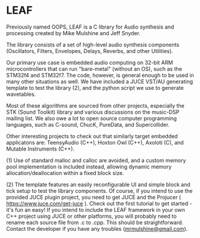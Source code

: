 # LEAF
Previously named OOPS, LEAF is a C library for Audio synthesis and processing created by Mike Mulshine and Jeff Snyder.

The library consists of a set of high-level audio synthesis components (Oscillators, Filters, Envelopes, Delays, Reverbs, and other Utilities).

Our primary use case is embedded audio computing on 32-bit ARM microcontrollers that can run "bare-metal" (without an OS), such as the STM32f4 and STM32f7. The code, however, is general enough to be used in many other situations as well. We have included a JUCE VST/AU generating template to test the library (2), and the python script we use to generate wavetables. 

Most of these algorithms are sourced from other projects, especially the STK (Sound Toolkit) library and various discussions on the music-DSP mailing list. We also owe a lot to open source computer programming languages, such as C-sound, ChucK, PureData, and Supercollider. 

Other interesting projects to check out that similarly target embedded applicatons are: TeensyAudio (C++), Hoxton Owl (C++), Axoloti (C), and Mutable Instruments (C++). 

(1) Use of standard malloc and calloc are avoided, and a custom memory pool implementation is included instead, allowing dynamic memory allocation/deallocation within a fixed block size.

(2) The template features an easily reconfigurable UI and simple block and tick setup to test the library components. Of course, if you intend to use the provided JUCE plugin project, you need to get JUCE and the Projucer ( https://www.juce.com/get-juce ). Check out the first tutorial to get started - it's fun an easy! If you intend to include the LEAF framework in your own C++ project using JUCE or other platforms, you will probably need to rename each source file from .c to .cpp. This should be straightforward. Contact the developer if you have any troubles (mrmulshine@gmail.com).
